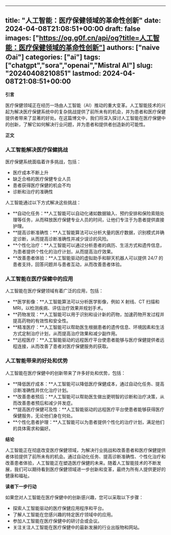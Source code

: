 
---
title: "人工智能：医疗保健领域的革命性创新"
date: 2024-04-08T21:08:51+00:00
draft: false
images: ["https://og.g0f.cn/api/og?title=人工智能：医疗保健领域的革命性创新"]
authors: ["naiveのai"]
categories: ["ai"]
tags: ["chatgpt","sora","openai","Mistral AI"]
slug: "20240408210851"
lastmod: 2024-04-08T21:08:51+00:00
---
**引言**

医疗保健领域正在经历一场由人工智能（AI）推动的重大变革。人工智能技术的兴起为解决医疗保健系统中的复杂挑战提供了前所未有的机会，并为患者和医疗保健提供者带来了显著的好处。在这篇博文中，我们将深入探讨人工智能在医疗保健中的创新，了解它如何解决行业问题，并为患者和提供者创造新的可能性。

**正文**

### 人工智能解决医疗保健挑战

医疗保健系统面临着许多挑战，包括：

- 医疗成本不断上升
- 缺乏合格的医疗保健专业人员
- 患者获得医疗保健的机会不均
- 诊断和治疗的准确性

人工智能通过以下方式解决这些挑战：

- **自动化任务：**人工智能可以自动化诸如数据输入、预约安排和保险索赔处理等任务，从而释放医疗保健专业人员的时间，让他们专注于为患者提供直接护理。
- **提高诊断准确性：**人工智能算法可以分析大量的医疗数据，识别模式并确定诊断，从而提高诊断准确性并减少误诊的风险。
- **个性化治疗：**人工智能可以通过分析患者的病历、生活方式和遗传信息，为患者提供个性化的治疗计划，从而提高治疗效果。
- **改善患者体验：**人工智能驱动的虚拟助手和聊天机器人可以提供 24/7 的患者支持，回答问题并与患者互动，从而改善患者体验。

### 人工智能在医疗保健中的应用

人工智能在医疗保健领域有着广泛的应用，包括：

- **医学影像：**人工智能算法可以分析医学影像，例如 X 射线、CT 扫描和 MRI，以检测疾病、评估治疗效果并规划手术。
- **药物发现：**人工智能可以用于识别和设计新的药物，加速药物开发过程并提高药物的有效性和安全性。
- **精准医疗：**人工智能可以帮助医生根据患者的遗传信息、环境因素和生活方式定制治疗计划，从而提高治疗效果和减少副作用。
- **远程医疗：**人工智能驱动的远程医疗平台使患者能够与医疗保健提供者远程连接，从而改善了患者对医疗保健服务的获取。

### 人工智能带来的好处和优势

人工智能在医疗保健中的创新带来了许多好处和优势，包括：

- **降低医疗成本：**人工智能可以降低医疗保健成本，通过自动化任务、提高诊断准确性并优化治疗计划。
- **改善患者预后：**人工智能可以帮助医生做出更明智的诊断和治疗决策，从而改善患者预后和减少并发症。
- **提高医疗保健可及性：**人工智能驱动的远程医疗平台使患者能够获得医疗保健服务，无论他们身在何处。
- **个性化患者护理：**人工智能可以为患者提供个性化的治疗计划，满足他们的具体需求和偏好。

**结论**

人工智能正在彻底改变医疗保健领域，为解决行业挑战和改善患者和医疗保健提供者体验提供了前所未有的机会。通过自动化任务、提高诊断准确性、个性化治疗和改善患者体验，人工智能正在塑造医疗保健的未来。随着人工智能技术的不断发展，我们可以期待看到医疗保健领域进一步创新和变革，最终为所有人提供更好的健康和福祉。

**读者下一步行动**

如果您对人工智能在医疗保健中的创新感兴趣，您可以采取以下步骤：

- 探索人工智能驱动的医疗保健应用程序和平台。
- 了解人工智能在您感兴趣的特定医疗领域中的应用。
- 参加人工智能在医疗保健中的研讨会或会议。
- 关注关注人工智能在医疗保健中的最新发展的行业出版物和网站。